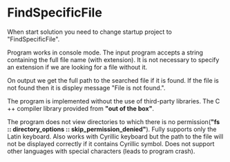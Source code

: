 # FindSpecificFile
When start solution you need to change startup project to "FindSpecificFile".

Program works in console mode.
The input program accepts a string containing the full file name (with extension). 
It is not necessary to specify an extension if we are looking for a file without it.

On output we get the full path to the searched file if it is found. 
If the file is not found then it is displey message "File is not found.".

The program is implemented without the use of third-party libraries. 
The C ++ compiler library provided from **"out of the box"**.

The program does not view directories to which there is no permission(**"fs :: directory_options :: skip_permission_denied"**).
Fully supports only the Latin keyboard.
Also works with Cyrillic keyboard but the path to the file will not be displayed correctly if it contains Cyrillic symbol.
Does not support other languages with special characters (leads to program crash).
